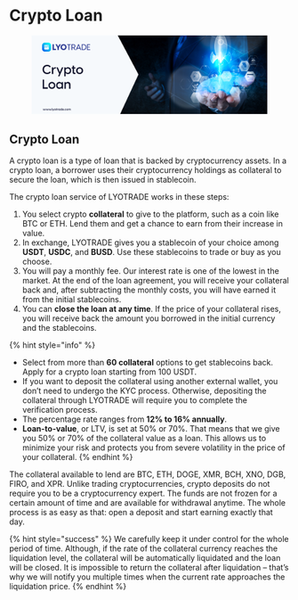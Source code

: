 # Crypto Loan

<figure><img src="../../.gitbook/assets/Crypto Loan (1).png" alt=""><figcaption></figcaption></figure>

## Crypto Loan

A crypto loan is a type of loan that is backed by cryptocurrency assets. In a crypto loan, a borrower uses their cryptocurrency holdings as collateral to secure the loan, which is then issued in stablecoin.

The crypto loan service of LYOTRADE works in these steps:

1. You select crypto **collateral** to give to the platform, such as a coin like BTC or ETH. Lend them and get a chance to earn from their increase in value.
2. In exchange, LYOTRADE gives you a stablecoin of your choice among **USDT**, **USDC**, and **BUSD**. Use these stablecoins to trade or buy as you choose.
3. You will pay a monthly fee. Our interest rate is one of the lowest in the market. At the end of the loan agreement, you will receive your collateral back and, after subtracting the monthly costs, you will have earned it from the initial stablecoins.
4. You can **close the loan at any time**. If the price of your collateral rises, you will receive back the amount you borrowed in the initial currency and the stablecoins.

{% hint style="info" %}
* Select from more than **60 collateral** options to get stablecoins back. Apply for a crypto loan starting from 100 USDT.
* If you want to deposit the collateral using another external wallet, you don’t need to undergo the KYC process. Otherwise, depositing the collateral through LYOTRADE will require you to complete the verification process.
* The percentage rate ranges from **12% to 16% annually**.
* **Loan-to-value**, or LTV, is set at 50% or 70%. That means that we give you 50% or 70% of the collateral value as a loan. This allows us to minimize your risk and protects you from severe volatility in the price of your collateral.
{% endhint %}

The collateral available to lend are BTC, ETH, DOGE, XMR, BCH, XNO, DGB, FIRO, and XPR. Unlike trading cryptocurrencies, crypto deposits do not require you to be a cryptocurrency expert. The funds are not frozen for a certain amount of time and are available for withdrawal anytime. The whole process is as easy as that: open a deposit and start earning exactly that day.

{% hint style="success" %}
We carefully keep it under control for the whole period of time. Although, if the rate of the collateral currency reaches the liquidation level, the collateral will be automatically liquidated and the loan will be closed. It is impossible to return the collateral after liquidation – that’s why we will notify you multiple times when the current rate approaches the liquidation price.
{% endhint %}
